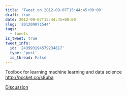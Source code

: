 ```yaml
---
title: 'Tweet on 2012-09-07T15:44:45+00:00'
draft: true
date: 2012-09-07T15:44:45+00:00
slug: '201209071544'
tags:
  - tweets
is_tweet: true
tweet_info:
  id: '243993194579234817'
  type: 'post'
  is_thread: False
---
```




Toolbox for learning machine learning and data science <http://pocket.co/s8uba>

[Discussion](https://x.com/sytelus/status/243993194579234817)
